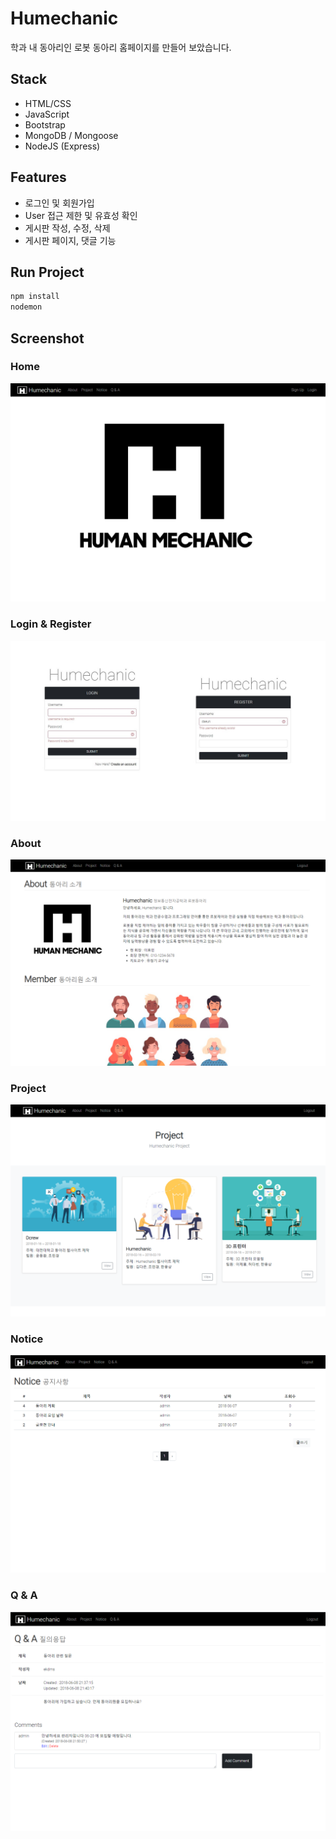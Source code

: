 # Humechanic

학과 내 동아리인 로봇 동아리 홈페이지를 만들어 보았습니다.

## Stack

- HTML/CSS
- JavaScript
- Bootstrap
- MongoDB / Mongoose
- NodeJS (Express)

## Features

- 로그인 및 회원가입
- User 접근 제한 및 유효성 확인
- 게시판 작성, 수정, 삭제
- 게시판 페이지, 댓글 기능

## Run Project

```bash
npm install
nodemon
```

## Screenshot

### Home

<img src="./rimages/home.jpg" title="Home" alt="home"></img>

### Login & Register

<img src="./rimages/auth.jpg" title="Auth" alt="Auth"></img>

### About

<img src="./rimages/about.jpg" title="About" alt="About"></img>

### Project

<img src="./rimages/project.jpg" title="Project" alt="Project"></img>

### Notice

<img src="./rimages/notice.jpg" title="Notice" alt="Notice"></img>

### Q & A

<img src="./rimages/qanda.jpg" title="Q & A" alt="Q & A"></img>

